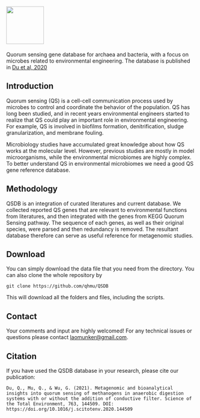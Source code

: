 # <img src="img/logo2.png" height="100">
 Quorum sensing gene database for archaea and bacteria, with a focus on microbes related to environmental engineering. The database is published in [Du et al, 2020](https://doi.org/10.1016/j.scitotenv.2020.144509)

## Introduction

Quorum sensing (QS) is a cell-cell communication process used by microbes to control and coordinate the behavior of the population. QS has long been studied, and in recent years environmental engineers started to realize that QS could play an important role in environmental engineering. For example, QS is involved in biofilms formation, denitrification, sludge granularization, and membrane fouling.

Microbiology studies have accumulated great knowledge about how QS works at the molecular level. However, previous studies are mostly in model microorganisms, while the environmental microbiomes are highly complex. To better understand QS in environmental microbiomes we need a good QS gene reference database.

## Methodology

QSDB is an integration of curated literatures and current database. We collected reported QS genes that are relevant to environmental functions from literatures, and then integrated with the genes from KEGG Quorum Sensing pathway. The sequence of each genes, as well as their original species, were parsed and then redundancy is removed. The resultant database therefore can serve as useful reference for metagenomic studies.



## Download

You can simply download the data file that you need from the directory. You can also clone the whole repository by
```
git clone https://github.com/qhmu/QSDB
```
This will download all the folders and files, including the scripts.
## Contact
Your comments and input are highly welcomed! For any technical issues or questions please contact laomunker@gmail.com.

## Citation
If you have used the QSDB database in your research, please cite our publication:

```
Du, Q., Mu, Q., & Wu, G. (2021). Metagenomic and bioanalytical insights into quorum sensing of methanogens in anaerobic digestion systems with or without the addition of conductive filter. Science of the Total Environment, 763, 144509. DOI: https://doi.org/10.1016/j.scitotenv.2020.144509
```

